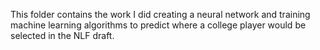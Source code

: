This folder contains the work I did creating a neural network and training machine learning algorithms to predict where a college player would be selected in the NLF draft.
